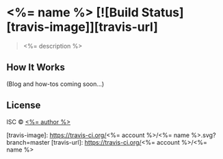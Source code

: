 # <%= name %> [![Build Status][travis-image]][travis-url]
> <%= description %>

## How It Works

(Blog and how-tos coming soon...)

## License

ISC © [<%= author %>](<%= repository %>)

[travis-image]: https://travis-ci.org/<%= account %>/<%= name %>.svg?branch=master
[travis-url]: https://travis-ci.org/<%= account %>/<%= name %>
